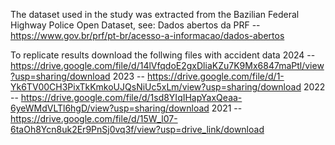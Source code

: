 The dataset used in the study was extracted from the Bazilian Federal Highway Police Open Dataset, see:
Dados abertos da PRF -- https://www.gov.br/prf/pt-br/acesso-a-informacao/dados-abertos

To replicate results download the follwing files with accident data
2024 -- https://drive.google.com/file/d/14lVfqdoE2gxDliaKZu7K9Mx6847maPtl/view?usp=sharing/download
2023 -- https://drive.google.com/file/d/1-Yk6TV00CH3PixTkKmkoUJQsNiUc5xLm/view?usp=sharing/download
2022 -- https://drive.google.com/file/d/1sd8YIqIHapYaxQeaa-6yeWMdVLTl6hgD/view?usp=sharing/download
2021 -- https://drive.google.com/file/d/15W_l07-6taOh8Ycn8uk2Er9PnSj0vq3f/view?usp=drive_link/download

